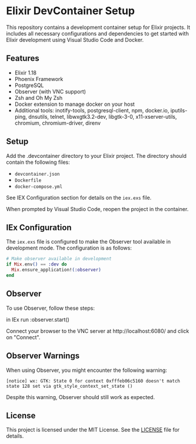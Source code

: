 # Elixir DevContainer Setup

This repository contains a development container setup for Elixir projects. It includes all necessary configurations and dependencies to get started with Elixir development using Visual Studio Code and Docker.

## Features

- Elixir 1.18
- Phoenix Framework
- PostgreSQL
- Observer (with VNC support)
- Zsh and Oh My Zsh
- Docker extension to manage docker on your host
- Additional tools: inotify-tools, postgresql-client, npm, docker.io, iputils-ping, dnsutils, telnet, libwxgtk3.2-dev, libgtk-3-0, x11-xserver-utils, chromium, chromium-driver, direnv

## Setup

Add the .devcontainer directory to your Elixir project. The directory should contain the following files:
- `devcontainer.json`
- `Dockerfile`
- `docker-compose.yml`

See IEX Configuration section for details on the `iex.exs` file.

When prompted by Visual Studio Code, reopen the project in the container.

## IEx Configuration

The `iex.exs` file is configured to make the Observer tool available in development mode. The configuration is as follows:

```elixir
# Make observer available in development
if Mix.env() == :dev do
  Mix.ensure_application!(:observer)
end
```

## Observer
To use Observer, follow these steps:

in IEx run :observer.start()

Connect your browser to the VNC server at http://localhost:6080/ and click on "Connect".

## Observer Warnings

When using Observer, you might encounter the following warning:

```
[notice] wx: GTK: State 0 for context 0xfffeb06c5160 doesn't match state 128 set via gtk_style_context_set_state ()
```

Despite this warning, Observer should still work as expected.

## License

This project is licensed under the MIT License. See the [LICENSE](./LICENSE) file for details.